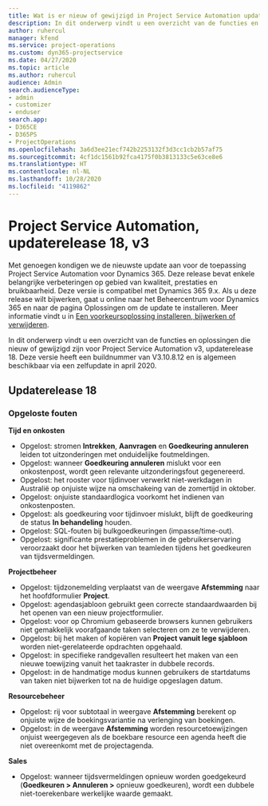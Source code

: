 ```yaml
---
title: Wat is er nieuw of gewijzigd in Project Service Automation updaterelease 18, v3
description: In dit onderwerp vindt u een overzicht van de functies en oplossingen die beschikbaar zijn voor Project Service Automation updaterelease 18, v3.
author: ruhercul
manager: kfend
ms.service: project-operations
ms.custom: dyn365-projectservice
ms.date: 04/27/2020
ms.topic: article
ms.author: ruhercul
audience: Admin
search.audienceType:
- admin
- customizer
- enduser
search.app:
- D365CE
- D365PS
- ProjectOperations
ms.openlocfilehash: 3a6d3ee21ecf742b2253132f3d3cc1cb2b57af75
ms.sourcegitcommit: 4cf1dc1561b92fca4175f0b3813133c5e63ce8e6
ms.translationtype: HT
ms.contentlocale: nl-NL
ms.lasthandoff: 10/28/2020
ms.locfileid: "4119862"
---
```

# <a name="project-service-automation-update-release-18-v3"></a>Project Service Automation, updaterelease 18, v3

Met genoegen kondigen we de nieuwste update aan voor de toepassing Project Service Automation voor Dynamics 365. Deze release bevat enkele belangrijke verbeteringen op gebied van kwaliteit, prestaties en bruikbaarheid. Deze versie is compatibel met Dynamics 365 9.x. Als u deze release wilt bijwerken, gaat u online naar het Beheercentrum voor Dynamics 365 en naar de pagina Oplossingen om de update te installeren. Meer informatie vindt u in [Een voorkeursoplossing installeren, bijwerken of verwijderen](https://docs.microsoft.com/power-platform/admin/install-remove-preferred-solution).

In dit onderwerp vindt u een overzicht van de functies en oplossingen die nieuw of gewijzigd zijn voor Project Service Automation v3, updaterelease 18. Deze versie heeft een buildnummer van V3.10.8.12 en is algemeen beschikbaar via een zelfupdate in april 2020.

## <a name="update-release-18"></a>Updaterelease 18

### <a name="bug-fixes"></a>Opgeloste fouten

**Tijd en onkosten**

- Opgelost: stromen **Intrekken**, **Aanvragen** en **Goedkeuring annuleren** leiden tot uitzonderingen met onduidelijke foutmeldingen.
- Opgelost: wanneer **Goedkeuring annuleren** mislukt voor een onkostenpost, wordt geen relevante uitzonderingsfout gegenereerd.
- Opgelost: het rooster voor tijdinvoer verwerkt niet-werkdagen in Australië op onjuiste wijze na omschakeing van de zomertijd in oktober.
- Opgelost: onjuiste standaardlogica voorkomt het indienen van onkostenposten.
- Opgelost: als goedkeuring voor tijdinvoer mislukt, blijft de goedkeuring de status **In behandeling** houden.
- Opgelost: SQL-fouten bij bulkgoedkeuringen (impasse/time-out).
- Opgelost: significante prestatieproblemen in de gebruikerservaring veroorzaakt door het bijwerken van teamleden tijdens het goedkeuren van tijdsvermeldingen.

**Projectbeheer**

- Opgelost: tijdzonemelding verplaatst van de weergave **Afstemming** naar het hoofdformulier **Project**.
- Opgelost: agendasjabloon gebruikt geen correcte standaardwaarden bij het openen van een nieuw projectformulier.
- Opgelost: voor op Chromium gebaseerde browsers kunnen gebruikers niet gemakkelijk voorafgaande taken selecteren om ze te verwijderen.
- Opgelost: bij het maken of kopiëren van **Project vanuit lege sjabloon** worden niet-gerelateerde opdrachten opgehaald.
- Opgelost: in specifieke randgevallen resulteert het maken van een nieuwe toewijzing vanuit het taakraster in dubbele records.
- Opgelost: in de handmatige modus kunnen gebruikers de startdatums van taken niet bijwerken tot na de huidige opgeslagen datum.

**Resourcebeheer**

- Opgelost: rij voor subtotaal in weergave **Afstemming** berekent op onjuiste wijze de boekingsvariantie na verlenging van boekingen.
- Opgelost: in de weergave **Afstemming** worden resourcetoewijzingen onjuist weergegeven als de boekbare resource een agenda heeft die niet overeenkomt met de projectagenda.

**Sales**

- Opgelost: wanneer tijdsvermeldingen opnieuw worden goedgekeurd (**Goedkeuren > Annuleren >** opnieuw goedkeuren), wordt een dubbele niet-toerekenbare werkelijke waarde gemaakt.
